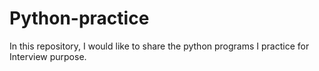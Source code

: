 # Python-practice
In this repository, I would like to share the python programs I practice for Interview purpose.
